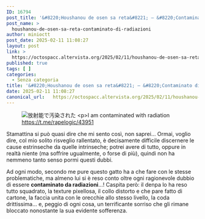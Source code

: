 ```yaml
---
ID: 16794
post_title: '&#8220;Houshanou de osen sa reta&#8221; — &#8220;Contaminato di radiazioni&#8221;'
post_name: >
  houshanou-de-osen-sa-reta-contaminato-di-radiazioni
author: minioctt
post_date: 2025-02-11 11:08:27
layout: post
link: >
  https://octospacc.altervista.org/2025/02/11/houshanou-de-osen-sa-reta-contaminato-di-radiazioni/
published: true
tags: [ ]
categories:
  - Senza categoria
title: '&#8220;Houshanou de osen sa reta&#8221; — &#8220;Contaminato di radiazioni&#8221;'
date: 2025-02-11 11:08:27
canonical_url:   https://octospacc.altervista.org/2025/02/11/houshanou-de-osen-sa-reta-contaminato-di-radiazioni/
---
```

<!-- wp:image {"id":16795,"sizeSlug":"full","linkDestination":"none"} -->
<figure class="wp-block-image size-full"><img src="{{site.cdnurl}}/assets/uploads/2025/02/image-36.png" alt="放射能で汚染された

I am contaminated with radiation" class="wp-image-16795"/><figcaption class="wp-element-caption"><a href="https://t.me/rapelogic/43951">https://t.me/rapelogic/43951</a></figcaption></figure>
<!-- /wp:image -->

<!-- wp:paragraph -->
<p>Stamattina si può quasi dire che mi sento così, non saprei... Ormai, voglio dire, col mio solito risveglio rallentato, è decisamente difficile discernere le cause estrinseche da quelle intrinseche; potrei avere di tutto, oppure in realtà niente (ma soffrire ugualmente, o forse di più), quindi non ha nemmeno tanto senso pormi questi dubbi.</p>
<!-- /wp:paragraph -->

<!-- wp:paragraph -->
<p>Ad ogni modo, secondo me pure questo gatto ha a che fare con le stesse problematiche, ma almeno lui si è reso conto oltre ogni ragionevole dubbio di essere <strong>contaminato da radiazioni</strong>...! Caspita però: il denpa lo ha reso tutto squadrato, la texture pixellosa, il collo distorto e che pare fatto di cartone, la faccia unita con le orecchie allo stesso livello, la coda drittissima... e, peggio di ogni cosa, un terrificante sorriso che gli rimane bloccato nonostante la sua evidente sofferenza.</p>
<!-- /wp:paragraph -->